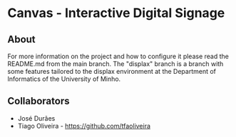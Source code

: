 Canvas - Interactive Digital Signage
====================================

About
------
For more information on the project and how to configure it please read the README.md from the main branch. The "displax" branch is a branch with some features tailored to the displax environment at the Department of Informatics of the University of Minho.


Collaborators
-------------
* José Durães
* Tiago Oliveira - https://github.com/tfaoliveira

